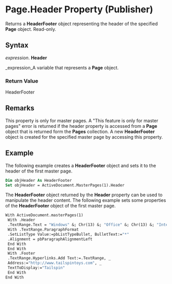 
# Page.Header Property (Publisher)

Returns a  **HeaderFooter** object representing the header of the specified **Page** object. Read-only.


## Syntax

 _expression_. **Header**

 _expression_A variable that represents a  **Page** object.


### Return Value

HeaderFooter


## Remarks

This property is only for master pages. A "This feature is only for master pages" error is returned if the header property is accessed from a  **Page** object that is returned form the **Pages** collection. A new **HeaderFooter** object is created for the specified master page by accessing this property.


## Example

The following example creates a  **HeaderFooter** object and sets it to the header of the first master page.


```vb
Dim objHeader As HeaderFooter 
Set objHeader = ActiveDocument.MasterPages(1).Header
```

The  **HeaderFooter** object returned by the **Header** property can be used to manipulate the header content. The following example sets some properties of the **HeaderFooter** object of the first master page.




```vb
With ActiveDocument.masterPages(1) 
 With .Header 
 .TextRange.Text = "Windows" &; Chr(13) &; "Office" &; Chr(13) &; "Internet Explorer" 
 With .TextRange.ParagraphFormat 
 .SetListType Value:=pbListTypeBullet, BulletText:="*" 
 .Alignment = pbParagraphAlignmentLeft 
 End With 
 End With 
 With .Footer 
 .TextRange.Hyperlinks.Add Text:=.TextRange, _ 
 Address:="http://www.tailspintoys.com", _ 
 TextToDisplay:="Tailspin" 
 End With 
End With
```

